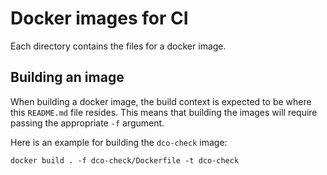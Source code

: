<!--
SPDX-FileCopyrightText: Andrei Gherzan <andrei.gherzan@huawei.com>

SPDX-License-Identifier: MIT
-->

# Docker images for CI

Each directory contains the files for a docker image.

## Building an image

When building a docker image, the build context is expected to be where this
`README.md` file resides. This means that building the images will require
passing the appropriate `-f` argument.

Here is an example for building the `dco-check` image:

```
docker build . -f dco-check/Dockerfile -t dco-check
```
